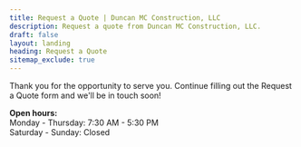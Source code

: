 ```yaml
---
title: Request a Quote | Duncan MC Construction, LLC
description: Request a quote from Duncan MC Construction, LLC.
draft: false
layout: landing
heading: Request a Quote
sitemap_exclude: true
---
```


Thank you for the opportunity to serve you. Continue filling out the Request a Quote form and we'll be in touch soon!

**Open hours:** <br>
Monday - Thursday: 7:30 AM - 5:30 PM <br>
Saturday - Sunday: Closed